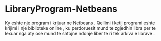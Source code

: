 # LibraryProgram-Netbeans

Ky eshte nje program i krijuar ne Netbeans . Qellimi i ketij programi eshte krijimi i nje biblioteke online , ku perdoruesit mund te zgjedhin libra per te lexuar nga aty ose mund te shtojne ndonje liber te ri tek arkiva e librave .
